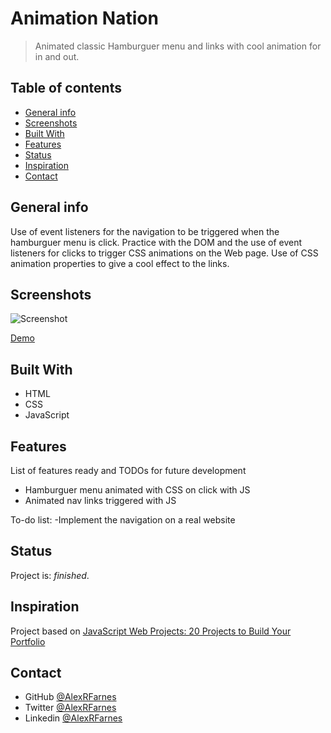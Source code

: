 # Animation Nation

> Animated classic Hamburguer menu and links with cool animation for in and out.

## Table of contents

- [General info](#general-info)
- [Screenshots](#screenshots)
- [Built With](#built-with)
- [Features](#features)
- [Status](#status)
- [Inspiration](#inspiration)
- [Contact](#contact)

## General info

Use of event listeners for the navigation to be triggered when the hamburguer menu is click. Practice with the DOM and the use of event listeners for clicks to trigger CSS animations on the Web page. Use of CSS animation properties to give a cool effect to the links.

## Screenshots

![Screenshot](https://user-images.githubusercontent.com/57517804/111973215-398ef900-8b39-11eb-8eb6-6f9b6db7b5a5.png)

[Demo]()

## Built With

- HTML
- CSS
- JavaScript

## Features

List of features ready and TODOs for future development

- Hamburguer menu animated with CSS on click with JS
- Animated nav links triggered with JS

To-do list:
-Implement the navigation on a real website

## Status

Project is: _finished_.

## Inspiration

Project based on [JavaScript Web Projects: 20 Projects to Build Your Portfolio](https://www.udemy.com/course/javascript-web-projects-to-build-your-portfolio-resume/)

## Contact

- GitHub [@AlexRFarnes](https://github.com/AlexRFarnes)
- Twitter [@AlexRFarnes](https://twitter.com/alexrfarnes)
- Linkedin [@AlexRFarnes](https://www.linkedin.com/in/alexrfarnes/)
